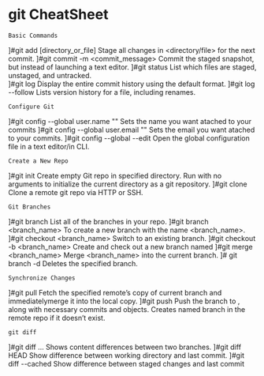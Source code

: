 # git CheatSheet
```
Basic Commands
```
]#git add [directory_or_file]
	Stage all changes in <directory/file> for the next commit.
]#git commit -m <commit_message>
	Commit the staged snapshot, but instead of launching a text editor.
]#git status 
	List which files are staged, unstaged, and untracked.	
]#git log 
	Display the entire commit history using the default format.
]#git log --follow <file>
	Lists version history for a file, including renames.


```
Configure Git
```
]#git config --global user.name "<name>"
	Sets the name you want atached to your commits
]#git config --global user.email "<email address>"
	Sets the email you want atached to your commits.
]#git config --global --edit
	Open the global configuration file in a text editor/in CLI.

```
Create a New Repo
```
]#git init <directory> 
	Create empty Git repo in specified directory. 
	Run with no arguments to initialize the current directory as a git repository.
]#git clone <repo>
	Clone a remote git repo via HTTP or SSH.

```
Git Branches
```
]#git branch
	List all of the branches in your repo.
]#git branch <branch_name>
	To create a new branch with the name <branch_name>.
]#git checkout <branch_name>
	Switch to an existing branch.
]#git checkout -b <branch_name>
	Create and check out a new branch named <branch>
]#git merge <branch_name> 
	Merge <branch_name> into the current branch.
]# git branch -d <branch-name>
	Deletes the specified branch.

```
Synchronize Changes
```
]#git pull <remote> 
	Fetch the specified remote’s copy of current branch and immediatelymerge it into the local copy.
]#git push <remote> <branch>
	Push the branch to <remote>, along with necessary commits and objects. 
	Creates named branch in the remote repo if it doesn’t exist.
```
git diff
```
]#git diff <first-branch>...<second-branch>
	Shows content differences between two branches.
]#git diff HEAD 
	Show difference between working directory and last commit.
]#git diff --cached 
	Show difference between staged changes and last commit
